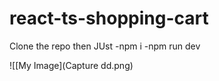 # react-ts-shopping-cart

Clone the repo
then JUst
-npm i 
-npm run dev

![[My Image](Capture dd.png)

